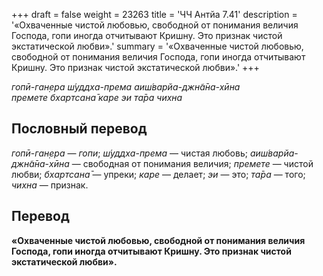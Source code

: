 +++
draft = false
weight = 23263
title = 'ЧЧ Антйа 7.41'
description = '«Охваченные чистой любовью, свободной от понимания величия Господа, гопи иногда отчитывают Кришну. Это признак чистой экстатической любви».'
summary = '«Охваченные чистой любовью, свободной от понимания величия Господа, гопи иногда отчитывают Кришну. Это признак чистой экстатической любви».'
+++

_гопӣ-ган̣ера ш́уддха-према аиш́варйа-джн̃а̄на-хӣна  
премете бхартсана̄ каре эи та̄ра чихна_

## Пословный перевод

_гопӣ_\-_ган̣ера_ — _гопи_; _ш́уддха_\-_према_ — чистая любовь; _аиш́варйа_\-_джн̃а̄на_\-_хӣна_ — свободная от понимания величия; _премете_ — чистой любви; _бхартсана̄_ — упреки; _каре_ — делает; _эи_ — это; _та̄ра_ — того; _чихна_ — признак.

## Перевод

**«Охваченные чистой любовью, свободной от понимания величия Господа, гопи иногда отчитывают Кришну. Это признак чистой экстатической любви».**
